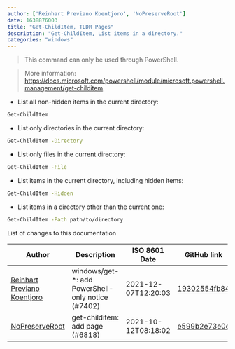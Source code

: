 ```yaml
---
author: ['Reinhart Previano Koentjoro', 'NoPreserveRoot']
date: 1638876003
title: "Get-ChildItem, TLDR Pages"
description: "Get-ChildItem, List items in a directory."
categories: "windows"
---
```

> This command can only be used through PowerShell.

> More information: <https://docs.microsoft.com/powershell/module/microsoft.powershell.management/get-childitem>.

- List all non-hidden items in the current directory:

```bash
Get-ChildItem
```

- List only directories in the current directory:

```bash
Get-ChildItem -Directory
```

- List only files in the current directory:

```bash
Get-ChildItem -File
```

- List items in the current directory, including hidden items:

```bash
Get-ChildItem -Hidden
```

- List items in a directory other than the current one:

```bash
Get-ChildItem -Path path/to/directory
```
List of changes to this documentation


Author | Description | ISO 8601 Date | GitHub link
------|-----|-----|-----
[Reinhart Previano Koentjoro](mailto:reinhart_previano@yahoo.com) | windows/get-*: add PowerShell-only notice (#7402) | 2021-12-07T12:20:03 | [19302554fb84](https://github.com/tldr-pages/tldr/commit/19302554fb842e9b0a6beb10c85eb5c5206678e9)
[NoPreserveRoot](mailto:NoPreserveRoot@pm.me) | get-childitem: add page (#6818) | 2021-10-12T08:18:02 | [e599b2e73e0e](https://github.com/tldr-pages/tldr/commit/e599b2e73e0e6f1b14b3a40313e1bf54dddf2d85)

